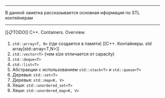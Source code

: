 
---
В данной заметка рассказывается основная иформация по STL контейнерам

---

[[📋TODO]] C++. Containers. Overview.

1. `std::array<T, N>` (где создается в памяти)
	[[C++. Контайнеры. std array|std::array<T,N>]]
2. `std::vector<T>` (чем size отличается от capacity)
3. `std::deque<T>` 
4. `std::list<T>`
5. Абстракции с использованием `std::stack<T>` и `std::queue<T>`
6. Деревья: `std::set<T>` 
7. Деревья: `std::map<K, V>`
8. Хеши: `std::unordered_set<T>` 
9. Хеши: `std::unordered_map<K, V>`